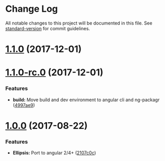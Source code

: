 # Change Log

All notable changes to this project will be documented in this file. See [standard-version](https://github.com/conventional-changelog/standard-version) for commit guidelines.

<a name="1.1.0"></a>
# [1.1.0](https://github.com/thisissoon/angular-ellipsis/compare/v1.1.0-rc.0...v1.1.0) (2017-12-01)



<a name="1.1.0-rc.0"></a>
# [1.1.0-rc.0](https://github.com/thisissoon/angular-ellipsis/compare/v1.0.0...v1.1.0-rc.0) (2017-12-01)


### Features

* **build:** Move build and dev environment to angular cli and ng-packagr ([4997ae9](https://github.com/thisissoon/angular-ellipsis/commit/4997ae9))



<a name="1.0.0"></a>
# [1.0.0](https://github.com/thisissoon/angular-ellipsis/compare/v0.0.2...v1.0.0) (2017-08-22)


### Features

* **Ellipsis:** Port to angular 2/4+ ([2107c0c](https://github.com/thisissoon/angular-ellipsis/commit/2107c0c))
